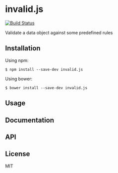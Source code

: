 # invalid.js

[![Build Status](https://secure.travis-ci.org/stephanebachelier/invalid.js.png?branch=master)](http://travis-ci.org/stephanebachelier/invalid.js)

Validate a data object against some predefined rules

## Installation

Using npm:
```
$ npm install --save-dev invalid.js
```

Using bower:
```
$ bower install --save-dev invalid.js
```

## Usage

## Documentation

## API

## License

MIT
